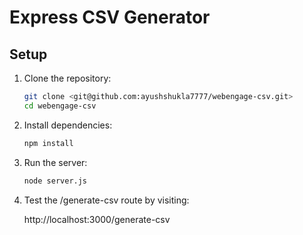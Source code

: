 # Express CSV Generator

## Setup

1. Clone the repository:
   ```bash
   git clone <git@github.com:ayushshukla7777/webengage-csv.git>
   cd webengage-csv
   ```
2. Install dependencies:
   ```bash
   npm install
   ```

3. Run the server:
   ```bash
   node server.js
   ```
4. Test the /generate-csv route by visiting:

   http://localhost:3000/generate-csv
